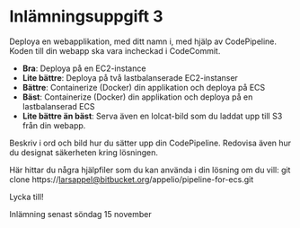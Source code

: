 # Inlämningsuppgift 3

Deploya en webapplikation, med ditt namn i, med hjälp av CodePipeline. Koden till din webapp ska vara incheckad i CodeCommit.

* **Bra**: Deploya på en EC2-instance
* **Lite bättre**: Deploya på två lastbalanserade EC2-instanser
* **Bättre**: Containerize (Docker) din applikation och deploya på ECS
* **Bäst**: Containerize (Docker) din applikation och deploya på en lastbalanserad ECS
* **Lite bättre än bäst**: Serva även en lolcat-bild som du laddat upp till S3 från din webapp.

Beskriv i ord och bild hur du sätter upp din CodePipeline.
Redovisa även hur du designat säkerheten kring lösningen.

Här hittar du några hjälpfiler som du kan använda i din lösning om du vill:
git clone https://larsappel@bitbucket.org/appelio/pipeline-for-ecs.git

Lycka till!

Inlämning senast söndag 15 november
